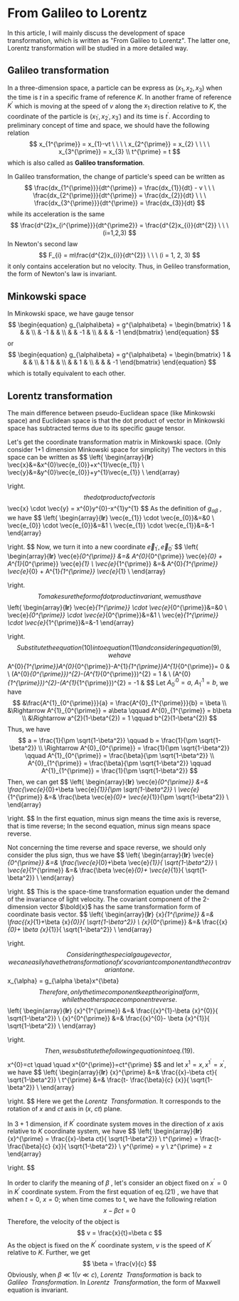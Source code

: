 # From Galileo to Lorentz

In this article, I will mainly discuss the development of space transformation, which is written as "From Galileo to Lorentz". The latter one, Lorentz transformation will be studied in a more detailed way.

## Galileo transformation

In a three-dimension space, a particle can be express as $(x_1, x_2, x_3)$ when the time is $t$ in a specific frame of reference $K$. In another frame of reference $K^{\prime}$ which is moving at the speed of $v$ along the $x_{1}$ direction relative to $K$, the coordinate of the particle is $(x_{1^{\prime}}, x_{2^{\prime}}, x_{3^{\prime}})$ and its time is $t^{\prime}$. According to preliminary concept of time and space, we should have the following relation
$$
x_{1^{\prime}} = x_{1}-vt \ \ \ \ 
x_{2^{\prime}} = x_{2} \ \ \ \
x_{3^{\prime}} = x_{3} \\
t^{\prime} = t
$$
 which is also called as **Galileo transformation**.

In Galileo transformation, the change of particle's speed can be written as
$$
\frac{dx_{1^{\prime}}}{dt^{\prime}} = \frac{dx_{1}}{dt} - v \ \ \ 
\frac{dx_{2^{\prime}}}{dt^{\prime}} = \frac{dx_{2}}{dt} \ \ \ 
\frac{dx_{3^{\prime}}}{dt^{\prime}} = \frac{dx_{3}}{dt}
$$
while its acceleration is the same
$$
\frac{d^{2}x_{i^{\prime}}}{dt^{\prime2}} = \frac{d^{2}x_{i}}{dt^{2}} \ \ \ (i=1,2,3)
$$
In Newton's second law
$$
F_{i} = m\frac{d^{2}x_{i}}{dt^{2}}  \ \ \ (i = 1, 2, 3)
$$
it only contains acceleration but no velocity. Thus, in Gelileo transformation, the form of Newton's law is invariant.

## Minkowski space

In Minkowski space, we have gauge tensor
$$
\begin{equation}
    g_{\alpha\beta} = g^{\alpha\beta} =
    \begin{bmatrix}
    1 & & & \\
    & -1 & & \\
    & & -1 & \\
    & & & -1
    \end{bmatrix}
\end{equation}
$$
or
$$
\begin{equation}
    g_{\alpha\beta} = g^{\alpha\beta} =
    \begin{bmatrix}
    1 & & & \\
    & 1 & & \\
    & & 1 & \\
    & & & -1
    \end{bmatrix}
\end{equation}
$$
which is totally equivalent to each other.

## Lorentz transformation

The main difference between pseudo-Euclidean space (like Minkowski space) and Euclidean space is that the dot product of vector in Minkowski space has subtracted terms due to its specific gauge tensor. 

Let's get the coordinate transformation matrix in Minkowski space. (Only consider 1+1 dimension Minkowski space for simplicity) The vectors in this space can be written as 
$$
\left\{
        \begin{array}{**lr**}
        \vec{x}&=&x^{0}\vec{e_{0}}+x^{1}\vec{e_{1}}  \\
        \vec{y}&=&y^{0}\vec{e_{0}}+y^{1}\vec{e_{1}}  \\
        \end{array}

\right.
$$
the dot product of vector is
$$
\vec{x} \cdot \vec{y} = x^{0}y^{0}-x^{1}y^{1}
$$
As the definition of $g_{\alpha\beta}$ , we have
$$
\left\{
        \begin{array}{**lr**}
        \vec{e_{1}} \cdot \vec{e_{0}}&=&0  \\
        \vec{e_{0}} \cdot \vec{e_{0}}&=&1  \\
        \vec{e_{1}} \cdot \vec{e_{1}}&=&-1
        \end{array}

\right.
$$
Now, we turn it into a new coordinate $\vec{e}_{1^{\prime}},\vec{e}_{0^{\prime}}$
$$
\left\{
        \begin{array}{**lr**}
        \vec{e}_{0^{\prime}} &=& A^{0}_{0^{\prime}} \vec{e}_{0} + A^{1}_{0^{\prime}} \vec{e}_{1}  \\
        \vec{e}_{1^{\prime}} &=& A^{0}_{1^{\prime}} \vec{e}_{0} + A^{1}_{1^{\prime}} \vec{e}_{1}  \\
        \end{array}

\right.
$$
To make sure the form of dot product invariant, we must have
$$
\left\{
        \begin{array}{**lr**}
        \vec{e}_{1^{\prime}} \cdot \vec{e}_{0^{\prime}}&=&0  \\
        \vec{e}_{0^{\prime}} \cdot \vec{e}_{0^{\prime}}&=&1  \\
        \vec{e}_{1^{\prime}} \cdot \vec{e}_{1^{\prime}}&=&-1
        \end{array}

\right.
$$
Substitute the equation (10) into equation (11) and considering equation (9), we have
$$
A^{0}_{1^{\prime}}A^{0}_{0^{\prime}}-A^{1}_{1^{\prime}}A^{1}_{0^{\prime}}= 0 & \\
(A^{0}_{0^{\prime}})^{2}-(A^{1}_{0^{\prime}})^{2} = 1 & \\
(A^{0}_{1^{\prime}})^{2}-(A^{1}_{1^{\prime}})^{2} = -1 &
$$
Let $A^{0}_{0^{\prime}} = a,\ A^{1}_{1^{\prime}} = b$, we have
$$
&\frac{A^{1}_{0^{\prime}}}{a} = \frac{A^{0}_{1^{\prime}}}{b} = \beta \\
&\Rightarrow A^{1}_{0^{\prime}} = a\beta \qquad A^{0}_{1^{\prime}} = b\beta \\
&\Rightarrow a^{2}(1-\beta^{2}) = 1 \qquad b^{2}(1-\beta^{2})
$$
Thus, we have 
$$
a = \frac{1}{\pm \sqrt{1-\beta^2}} \qquad b = \frac{1}{\pm \sqrt{1-\beta^2}} \\
\Rightarrow A^{0}_{0^{\prime}} = \frac{1}{\pm \sqrt{1-\beta^2}} \qquad A^{1}_{0^{\prime}} = \frac{\beta}{\pm \sqrt{1-\beta^2}} \\
A^{0}_{1^{\prime}} = \frac{\beta}{\pm \sqrt{1-\beta^2}} \qquad A^{1}_{1^{\prime}} = \frac{1}{\pm \sqrt{1-\beta^2}}
$$
Then, we can get
$$
\left\{
        \begin{array}{**lr**}
        \vec{e}_{0^{\prime}} &=& \frac{\vec{e}_{0}+\beta \vec{e}_{1}}{\pm \sqrt{1-\beta^2}}  \\
        \vec{e}_{1^{\prime}} &=& \frac{\beta \vec{e}_{0}+ \vec{e}_{1}}{\pm \sqrt{1-\beta^2}}  \\
        \end{array}

\right.
$$
In the first equation, minus sign means the time axis is reverse, that is time reverse; In the second equation, minus sign means space reverse.

Not concerning the time reverse and space reverse, we should only consider the plus sign, thus we have
$$
\left\{
        \begin{array}{**lr**}
        \vec{e}_{0^{\prime}} &=& \frac{\vec{e}_{0}+\beta \vec{e}_{1}}{ \sqrt{1-\beta^2}}  \\
        \vec{e}_{1^{\prime}} &=& \frac{\beta \vec{e}_{0}+ \vec{e}_{1}}{ \sqrt{1-\beta^2}}  \\
        \end{array}

\right.
$$
This is the space-time transformation equation under the demand of the invariance of light velocity. The covariant component of the 2-dimension vector $\bold{x}$ has the same transformation form of coordinate basis vector.
$$
\left\{
        \begin{array}{**lr**}
       {x}_{1^{\prime}} &=& \frac{{x}_{1}+\beta {x}_{0}}{ \sqrt{1-\beta^2}}  \\
       {x}_{0^{\prime}} &=& \frac{{x}_{0}+ \beta {x}_{1}}{ \sqrt{1-\beta^2}}  \\
        \end{array}

\right.
$$
Considering the special gauge vector, we can easily have the transformation of  x's covariant component and the contravariant one.
$$
x_{\alpha} = g_{\alpha \beta}x^{\beta}
$$
Therefore, only the time component keep the original form, while the other space component reverse.
$$
\left\{
        \begin{array}{**lr**}
       {x}^{1^{\prime}} &=& \frac{{x}^{1}-\beta {x}^{0}}{ \sqrt{1-\beta^2}}  \\
        {x}^{0^{\prime}} &=& \frac{{x}^{0}- \beta {x}^{1}}{ \sqrt{1-\beta^2}}  \\
        \end{array}

\right.
$$
Then, we substitute the following equation into eq.(19).
$$
x^{0}=ct \quad \quad x^{0^{\prime}}=ct^{\prime}
$$
and let $x^{1}=x, x^{1^{\prime}}=x^{\prime}$, we have
$$
\left\{
        \begin{array}{**lr**}
        {x}^{\prime} &=& \frac{{x}-\beta ct}{ \sqrt{1-\beta^2}}  \\
        t^{\prime} &=& \frac{t- \frac{\beta}{c} {x}}{ \sqrt{1-\beta^2}}  \\
        \end{array}

\right.
$$
Here we get the $Lorentz \ \ Transformation$. It corresponds to the rotation of $x$ and $ct$ axis in $(x,\ ct)$  plane.

In $3+1$ dimension, if $K^{\prime}$ coordinate system moves in the direction of $x$ axis relative to $K$ coordinate system, we have
$$
\left\{
        \begin{array}{**lr**}
        {x}^{\prime} = \frac{{x}-\beta ct}{ \sqrt{1-\beta^2}}  \\
        t^{\prime}   = \frac{t- \frac{\beta}{c} {x}}{ \sqrt{1-\beta^2}}  \\
        y^{\prime}   = y \\
        z^{\prime}   = z
        \end{array}

\right.
$$


In order to clarify the meaning of $\beta$ , let's consider an object fixed on $x^{\prime} = 0$ in $K^{\prime}$ coordinate system. From the first equation of eq.(21) , we have that when $t = 0$, $x = 0$; when time comes to t, we have the following relation
$$
x-\beta ct = 0
$$
Therefore, the velocity of the object is
$$
v = \frac{x}{t}=\beta c
$$
As the object is fixed on the $K^{\prime}$ coordinate system, $v$ is the speed of $K^{\prime}$ relative to $K$.  Further, we get
$$
\beta = \frac{v}{c}
$$
Obviously, when $\beta \ll 1 (v \ll c)$, $Lorentz \ \ Transformation$  is back to $Galileo  \ \ Transformation$. In $Lorentz \ \ Transformation$, the form of Maxwell equation is invariant.

